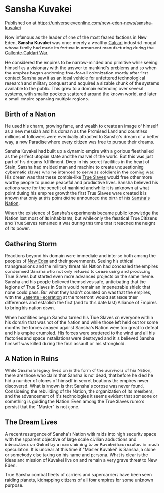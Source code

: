 # Sansha Kuvakei
Published on  at https://universe.eveonline.com/new-eden-news/sansha-kuvakei

Now infamous as the leader of one of the most feared factions in New Eden, **Sansha Kuvakei** was once merely a wealthy [Caldari](7unGNsrMFwIWXMMbrM2jfy) industrial mogul whose family had made its fortune in armament manufacturing during the [Gallente-Caldari War](1ehjby0lOpdwMJf9CprPtV).

He considered the empires to be
narrow-minded and primitive while seeing himself as a visionary with the
answer to mankind's problems and so when the empires began endorsing
free-for-all colonization shortly after first contact Sansha saw it as
an ideal vehicle for unfettered technological research and military
conquest and acquired a sizable chunk of the systems available to the
public. This grew to a domain extending over several systems, with
smaller pockets scattered around the known world, and later a small
empire spanning multiple regions.

Birth of a Nation
-----------------

He used his charm, growing fame, and wealth to create an image of
himself as a new messiah and his domain as the Promised Land and
countless millions of followers were eventually attracted to Sansha's
dream of a better way, a new Paradise where every citizen was free to
pursue their dreams.

Sansha Kuvakei had built up a dynamic empire with a glorious fleet
hailed as the perfect utopian state and the marvel of the world. But
this was just part of his dreams fulfillment. Deep in his secret
facilities in the heart of Stain, Sansha had melded man and machine to
create unquestioning cybernetic slaves who he intended to serve as
soldiers in the coming war. His dream was that these zombie-like [True Slaves](2OMQ8inZvuePjeJdMpDz3B) would free other more worthy people to
pursue peaceful and productive lives. Sansha believed his actions were
for the benefit of mankind and while it is unknown at what point during
his empires growth the first True Slaves were created it is known that
only at this point did he announced the birth of his [Sansha's Nation](6dFZYDkE3R4BRF9w21mtjP).

When the existence of Sansha's experiments became public knowledge the
Nation lost most of its inhabitants, but while only the fanatical True
Citizens and True Slaves remained it was during this time that it
reached the height of its power.

Gathering Storm
---------------

Reactions beyond his domain were immediate and intense both among the
peoples of [New Eden](5m9PDmbyzmRXdP1vvQETRk) and their
governments. Seeing his ethical transgressions and the military threat
his Nation had concealed the empires condemned Sansha who not only
refused to cease using and producing True Slaves but started even more
advanced projects on the same theme. Sansha and his people believed
themselves safe, anticipating that the legions of True Slaves in Stain
would remain an impenetrable shield that none could pass. But what they
hadn't counted on was that the empires, with the [Gallente Federation](4bufc5OaK80rlo20Pez6gK) at the forefront, would set aside their
differences and establish the first (and to this date last) Alliance of
Empires to bring his nation down.

When hostilities began Sansha turned his True Slaves on everyone within
his domain that was not of the Nation and while those left held out for
some months the forces arrayed against Sansha's Nation were too great to
defeat and his empire crumbled. His forces were scattered to the wind
and all his factories and space installations were destroyed and it is
believed Sansha himself was killed during the final assault on his
stronghold.

A Nation in Ruins
-----------------

While Sansha's legacy lived on in the form of the survivors of his
Nation, there are those who claim that Sansha is not dead, that before
he died he hid a number of clones of himself in secret locations the
empires never discovered. What is known is that Sansha's corpse was
never found. Considering the rebuilding of the Nation, the organization
of its members, and the advancement of it's technologies it seems
evident that someone or something is guiding the Nation. Even among the
True Slaves rumors persist that the "Master" is not gone.

The Dream Lives
---------------

A recent resurgence of Sansha's Nation with raids into high security
space with the apparent objective of large scale civilian abductions and
interactions on Galnet by a man claiming to be Kuvakei has resulted in
much speculation. It is unclear at this time if "Master Kuvakei" is
Sansha, a clone or somebody else taking on his name and persona. What is
clear is the ideas and mission of Kuvakei live on and remain a very
grave threat to New Eden.

True Sansha combat fleets of carriers and supercarriers have been seen
raiding planets, kidnapping citizens of all four empires for some
unknown purpose.
